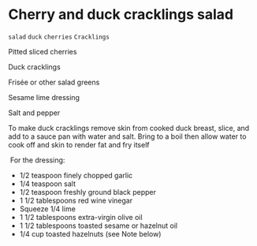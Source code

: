 # Cherry and duck cracklings salad

`salad` `duck` `cherries` `Cracklings`

Pitted sliced cherries 

Duck cracklings 

Frisée or other salad greens

Sesame lime dressing

Salt and pepper 

To make duck cracklings remove skin from cooked duck breast, slice, and add to a sauce pan with water and salt. Bring to a boil then allow water to cook off and skin to render fat and fry itself

 For the dressing:

- 1/2 teaspoon finely chopped garlic
- 1/4 teaspoon salt
- 1/2 teaspoon freshly ground black pepper
- 1 1/2 tablespoons red wine vinegar
- Squeeze 1/4 lime
- 1 1/2 tablespoons extra\-virgin olive oil
- 1 1/2 tablespoons toasted sesame or hazelnut oil
- 1/4 cup toasted hazelnuts \(see Note below\)
